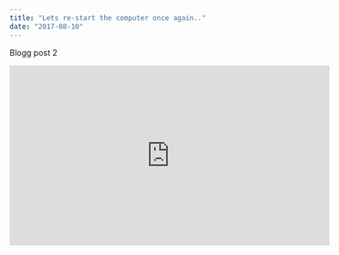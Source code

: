 ```yaml
---
title: "Lets re-start the computer once again.."
date: "2017-08-10"
---
```


Blogg post 2

<iframe width="560" height="315" src="https://www.youtube.com/embed/4n0xNbfJLR8" frameborder="0" allowfullscreen></iframe>